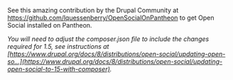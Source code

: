See this amazing contribution by the Drupal Community at <https://github.com/lquessenberry/OpenSocialOnPantheon> to get Open Social installed on Pantheon.

_You will need to adjust the composer.json file to include the changes required for 1.5, see instructions at [https://www.drupal.org/docs/8/distributions/open-social/updating-open-so...](https://www.drupal.org/docs/8/distributions/open-social/updating-open-social-to-15-with-composer)._